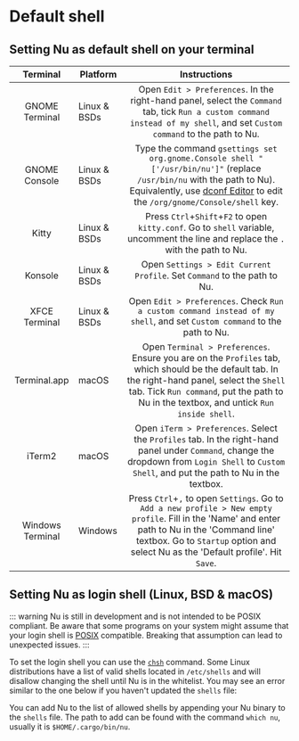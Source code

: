 # Default shell

## Setting Nu as default shell on your terminal

|     Terminal     | Platform     |                                                                                                                 Instructions                                                                                                                 |
| :--------------: | ------------ | :------------------------------------------------------------------------------------------------------------------------------------------------------------------------------------------------------------------------------------------: |
|  GNOME Terminal  | Linux & BSDs |                                  Open `Edit > Preferences`. In the right-hand panel, select the `Command` tab, tick `Run a custom command instead of my shell`, and set `Custom command` to the path to Nu.                                  |
|  GNOME Console   | Linux & BSDs |  Type the command `gsettings set org.gnome.Console shell "['/usr/bin/nu']"` (replace `/usr/bin/nu` with the path to Nu). Equivalently, use [dconf Editor](https://apps.gnome.org/DconfEditor/) to edit the `/org/gnome/Console/shell` key.   |
|      Kitty       | Linux & BSDs |                                                     Press `Ctrl`+`Shift`+`F2` to open `kitty.conf`. Go to `shell` variable, uncomment the line and replace the `.` with the path to Nu.                                                      |
|     Konsole      | Linux & BSDs |                                                                                   Open `Settings > Edit Current Profile`. Set `Command` to the path to Nu.                                                                                   |
|  XFCE Terminal   | Linux & BSDs |                                                           Open `Edit > Preferences`. Check `Run a custom command instead of my shell`, and set `Custom command` to the path to Nu.                                                           |
|   Terminal.app   | macOS        | Open `Terminal > Preferences`. Ensure you are on the `Profiles` tab, which should be the default tab. In the right-hand panel, select the `Shell` tab. Tick `Run command`, put the path to Nu in the textbox, and untick `Run inside shell`. |
|      iTerm2      | macOS        |                       Open `iTerm > Preferences`. Select the `Profiles` tab. In the right-hand panel under `Command`, change the dropdown from `Login Shell` to `Custom Shell`, and put the path to Nu in the textbox.                       |
| Windows Terminal | Windows      |    Press `Ctrl`+`,` to open `Settings`. Go to `Add a new profile > New empty profile`. Fill in the 'Name' and enter path to Nu in the 'Command line' textbox. Go to `Startup` option and select Nu as the 'Default profile'. Hit `Save`.     |

## Setting Nu as login shell (Linux, BSD & macOS)

::: warning
Nu is still in development and is not intended to be POSIX compliant.
Be aware that some programs on your system might assume that your login shell is [POSIX](https://en.wikipedia.org/wiki/POSIX) compatible.
Breaking that assumption can lead to unexpected issues.
:::

To set the login shell you can use the [`chsh`](https://linux.die.net/man/1/chsh) command.
Some Linux distributions have a list of valid shells located in `/etc/shells` and will disallow changing the shell until Nu is in the whitelist.
You may see an error similar to the one below if you haven't updated the `shells` file:

You can add Nu to the list of allowed shells by appending your Nu binary to the `shells` file.
The path to add can be found with the command `which nu`, usually it is `$HOME/.cargo/bin/nu`.
